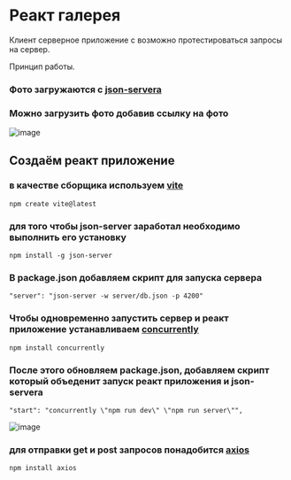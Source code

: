 
# Реакт галерея 

Клиент серверное приложение с возможно протестироваться запросы на сервер.   

Принцип работы.
### Фото загружаются c [json-servera](https://www.npmjs.com/package/json-server?activeTab=readme) 
### Можно загрузить фото добавив ссылку на фото 

![image](https://github.com/ScherbakovM/gallery-react/assets/109952823/bce095ca-3d7b-4875-b1d8-e7ea483b4b7e)   



## Создаём реакт приложение    
### в качестве сборщика используем  [vite](https://vitejs.dev/guide/)
```
npm create vite@latest
```

### для того чтобы  json-server заработал необходимо выполнить его установку   
```
npm install -g json-server
```

### В package.json добавляем скрипт для запуска сервера 

```
"server": "json-server -w server/db.json -p 4200"
```

### Чтобы одновременно запустить сервер и реакт приложение устанавливаем [concurrently](https://www.npmjs.com/package/concurrently)

```
npm install concurrently
```

### После этого обновляем package.json, добавляем скрипт который объеденит запуск реакт приложения и json-servera

```
"start": "concurrently \"npm run dev\" \"npm run server\"",
```
![image](https://github.com/ScherbakovM/gallery-react/assets/109952823/3fd099fc-ab91-4729-af3f-dc0b31cc1fc6)

### для отправки get и post запросов понадобится [axios](https://axios-http.com/docs/api_intro)

```
npm install axios
```
